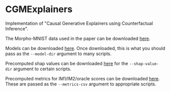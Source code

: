 # CGMExplainers
Implementation of "Causal Generative Explainers using Counterfactual Inference".

The Morpho-MNIST data used in the paper can be downloaded [here](https://drive.google.com/drive/folders/1M01WUONnrHZ3jIBKEWYX5eE9B0dd4pry?usp=sharing).

Models can be downloaded [here](https://drive.google.com/drive/folders/1jj5w5vkm-ufpLfqfj5tALkVPzSDyuM5j?usp=sharing). Once downloaded, this is what you should pass as the `--model-dir` argument to many scripts.

Precomputed shap values can be downloaded [here](https://drive.google.com/drive/folders/1BTdGfRNIaLj7TQ7wygumB4Uz35q5APAK?usp=sharing) for the `--shap-value-dir` argument to certain scripts.

Precomputed metrics for IM1/IM2/oracle scores can be downloaded [here](https://drive.google.com/drive/folders/1S90PgMwHxJ5eham4JQDOvOumLz87Yf0I?usp=sharing). These are passed as the `--metrics-csv` argument to appropriate scripts.

